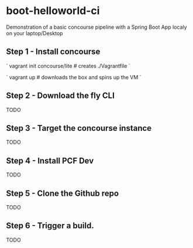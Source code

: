 # boot-helloworld-ci


Demonstration of a basic concourse pipeline with a Spring Boot App localy on your laptop/Desktop


## Step 1 - Install concourse

<p>` vagrant init concourse/lite # creates ./Vagrantfile ` </p>
` vagrant up                  # downloads the box and spins up the VM `

## Step 2 - Download the fly CLI

TODO

## Step 3 - Target the concourse instance 

TODO

## Step 4 - Install PCF Dev

TODO

## Step 5 - Clone the Github repo

TODO

## Step 6 - Trigger a build.

TODO



